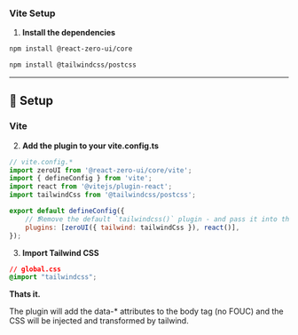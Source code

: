 ### Vite Setup

1. **Install the dependencies**

```bash
npm install @react-zero-ui/core
```

```bash
npm install @tailwindcss/postcss
```

---

## 🔧 Setup

### Vite

2. **Add the plugin to your vite.config.ts**

```js
// vite.config.*
import zeroUI from '@react-zero-ui/core/vite';
import { defineConfig } from 'vite';
import react from '@vitejs/plugin-react';
import tailwindCss from '@tailwindcss/postcss';

export default defineConfig({
	// ❗️Remove the default `tailwindcss()` plugin - and pass it into the `zeroUI` plugin
	plugins: [zeroUI({ tailwind: tailwindCss }), react()],
});
```

3. **Import Tailwind CSS**

```css
// global.css
@import "tailwindcss";
```

**Thats it.**

The plugin will add the data-\* attributes to the body tag (no FOUC) and the CSS will be injected and transformed by tailwind.

<!-- See [Usage Examples](./usage-examples.md) for more details. -->
